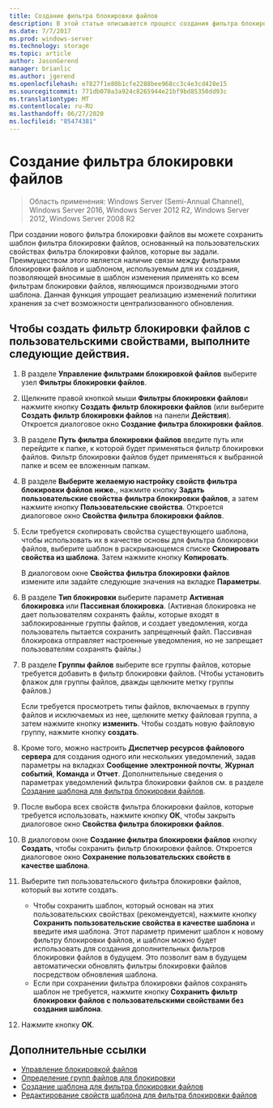 ```yaml
---
title: Создание фильтра блокировки файлов
description: В этой статье описывается процесс создания фильтра блокировки файлов
ms.date: 7/7/2017
ms.prod: windows-server
ms.technology: storage
ms.topic: article
author: JasonGerend
manager: brianlic
ms.author: jgerend
ms.openlocfilehash: e7827f1e80b1cfe2288bee968cc3c4e3cd428e15
ms.sourcegitcommit: 771db070a3a924c8265944e21bf9bd85350dd93c
ms.translationtype: MT
ms.contentlocale: ru-RU
ms.lasthandoff: 06/27/2020
ms.locfileid: "85474381"
---
```

# <a name="create-a-file-screen"></a>Создание фильтра блокировки файлов

> Область применения: Windows Server (Semi-Annual Channel), Windows Server 2016, Windows Server 2012 R2, Windows Server 2012, Windows Server 2008 R2

При создании нового фильтра блокировки файлов вы можете сохранить шаблон фильтра блокировки файлов, основанный на пользовательских свойствах фильтра блокировки файлов, которые вы задали. Преимуществом этого является наличие связи между фильтрами блокировки файлов и шаблоном, используемым для их создания, позволяющей вносимые в шаблон изменения применять ко всем фильтрам блокировки файлов, являющимся производными этого шаблона. Данная функция упрощает реализацию изменений политики хранения за счет возможности централизованного обновления.

## <a name="to-create-a-file-screen-with-custom-properties"></a>Чтобы создать фильтр блокировки файлов с пользовательскими свойствами, выполните следующие действия.

1.  В разделе **Управление фильтрами блокировкой файлов** выберите узел **Фильтры блокировки файлов**.

2.  Щелкните правой кнопкой мыши **Фильтры блокировки файлов**и нажмите кнопку **Создать фильтр блокировки файлов** (или выберите **Создать фильтр блокировки файлов** на панели **Действия**). Откроется диалоговое окно **Создание фильтра блокировки файлов**.

3.  В разделе **Путь фильтра блокировки файлов** введите путь или перейдите к папке, к которой будет применяться фильтр блокировки файлов. Фильтр блокировки файлов будет применяться к выбранной папке и всем ее вложенным папкам.

4.  В разделе **Выберите желаемую настройку свойств фильтра блокировки файлов ниже.**, нажмите кнопку **Задать пользовательские свойства фильтра блокировки файлов**, а затем нажмите кнопку **Пользовательские свойства**. Откроется диалоговое окно **Свойства фильтра блокировки файлов**.

5.  Если требуется скопировать свойства существующего шаблона, чтобы использовать их в качестве основы для фильтра блокировки файлов, выберите шаблон в раскрывающемся списке **Скопировать свойства из шаблона**. Затем нажмите кнопку **Копировать**.

    В диалоговом окне **Свойства фильтра блокировки файлов** измените или задайте следующие значения на вкладке **Параметры**.

6.  В разделе **Тип блокировки** выберите параметр **Активная блокировка** или **Пассивная блокировка**. (Активная блокировка не дает пользователям сохранять файлы, которые входят в заблокированные группы файлов, и создает уведомления, когда пользователь пытается сохранить запрещенный файл. Пассивная блокировка отправляет настроенные уведомления, но не запрещает пользователям сохранять файлы.)

7.  В разделе **Группы файлов** выберите все группы файлов, которые требуется добавить в фильтр блокировки файлов. (Чтобы установить флажок для группы файлов, дважды щелкните метку группы файлов.)

    Если требуется просмотреть типы файлов, включаемых в группу файлов и исключаемых из нее, щелкните метку файловая группа, а затем нажмите кнопку **изменить**. Чтобы создать новую файловую группу, нажмите кнопку **создать**.

8.  Кроме того, можно настроить **Диспетчер ресурсов файлового сервера** для создания одного или нескольких уведомлений, задав параметры на вкладках **Сообщение электронной почты**, **Журнал событий**, **Команда** и **Отчет**. Дополнительные сведения о параметрах уведомлений фильтра блокировки файлов см. в разделе [Создание шаблона для фильтра блокировки файлов](create-file-screen-template.md).

9.  После выбора всех свойств фильтра блокировки файлов, которые требуется использовать, нажмите кнопку **ОК**, чтобы закрыть диалоговое окно **Свойства фильтра блокировки файлов**.

10. В диалоговом окне **Создание фильтра блокировки файлов** кнопку **Создать**, чтобы сохранить фильтр блокировки файлов. Откроется диалоговое окно **Сохранение пользовательских свойств в качестве шаблона**.

11. Выберите тип пользовательского фильтра блокировки файлов, который вы хотите создать.

    -   Чтобы сохранить шаблон, который основан на этих пользовательских свойствах (рекомендуется), нажмите кнопку **Сохранить пользовательские свойства в качестве шаблона** и введите имя шаблона. Этот параметр применит шаблон к новому фильтру блокировки файлов, и шаблон можно будет использовать для создания дополнительных фильтров блокировки файлов в будущем. Это позволит вам в будущем автоматически обновлять фильтры блокировки файлов посредством обновления шаблона.
    -   Если при сохранении фильтра блокировки файлов сохранять шаблон не требуется, нажмите кнопку **Сохранить фильтр блокировки файлов с пользовательскими свойствами без создания шаблона**.

12. Нажмите кнопку **ОК**.

## <a name="additional-references"></a>Дополнительные ссылки

-   [Управление блокировкой файлов](file-screening-management.md)
-   [Определение групп файлов для блокировки](define-file-groups-for-screening.md)
-   [Создание шаблона для фильтра блокировки файлов](create-file-screen-template.md)
-   [Редактирование свойств шаблона для фильтра блокировки файлов](edit-file-screen-template-properties.md)


